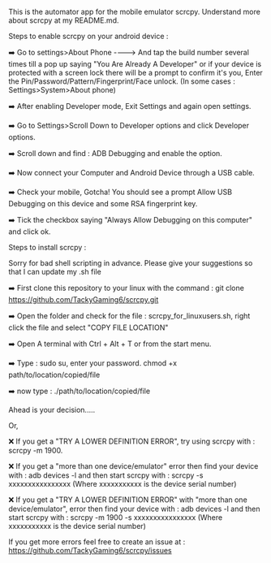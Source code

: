 This is the automator app for the mobile emulator scrcpy.
Understand more about scrcpy at my README.md.

Steps to enable scrcpy on your android device :

:arrow_right: Go to settings>About Phone ----> And tap the build number several times till a pop up saying "You Are Already A Developer" or if your device is protected with a screen lock there will be a prompt to confirm it's you, Enter the Pin/Password/Pattern/Fingerprint/Face unlock. (In some cases : Settings>System>About phone)

:arrow_right: After enabling Developer mode, Exit Settings and again open settings.

:arrow_right: Go to Settings>Scroll Down to Developer options and click Developer options.

:arrow_right: Scroll down and find : ADB Debugging and enable the option.

:arrow_right: Now connect your Computer and Android Device through a USB cable.

:arrow_right: Check your mobile, Gotcha! You should see a prompt Allow USB Debugging on this device and some RSA fingerprint key.

:arrow_right: Tick the checkbox saying "Always Allow Debugging on this computer" and click ok.

Steps to install scrcpy :

Sorry for bad shell scripting in advance. Please give your suggestions so that I can update my .sh file

:arrow_right: First clone this repository to your linux with the command : git clone https://github.com/TackyGaming6/scrcpy.git

:arrow_right: Open the folder and check for the file : scrcpy_for_linuxusers.sh, right click the file and select "COPY FILE LOCATION"

:arrow_right: Open A terminal with Ctrl + Alt + T or from the start menu.

:arrow_right: Type : sudo su, enter your password. chmod +x path/to/location/copied/file

:arrow_right: now type : ./path/to/location/copied/file

Ahead is your decision.....

Or,

:x: If you get a "TRY A LOWER DEFINITION ERROR", try using scrcpy with : scrcpy -m 1900.

:x: If you get a "more than one device/emulator" error then find your device with : adb devices -l and then start scrcpy with : scrcpy -s xxxxxxxxxxxxxxxx (Where xxxxxxxxxxx is the device serial number)

:x: If you get a "TRY A LOWER DEFINITION ERROR" with "more than one device/emulator", error then find your device with : adb devices -l and then start scrcpy with : scrcpy -m 1900 -s xxxxxxxxxxxxxxxx (Where xxxxxxxxxxx is the device serial number)

If you get more errors feel free to create an issue at : https://github.com/TackyGaming6/scrcpy/issues
